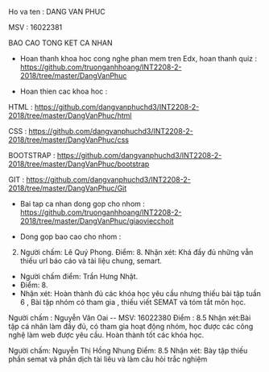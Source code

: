 Ho va ten : DANG VAN PHUC

MSV : 16022381

BAO CAO TONG KET CA NHAN

- Hoan thanh khoa hoc cong nghe phan mem tren Edx, hoan thanh quiz : https://github.com/truonganhhoang/INT2208-2-2018/tree/master/DangVanPhuc

- Hoan thien cac khoa hoc :

HTML : https://github.com/dangvanphuchd3/INT2208-2-2018/tree/master/DangVanPhuc/html

CSS : https://github.com/dangvanphuchd3/INT2208-2-2018/tree/master/DangVanPhuc/css

BOOTSTRAP : https://github.com/dangvanphuchd3/INT2208-2-2018/tree/master/DangVanPhuc/bootstrap

GIT : https://github.com/dangvanphuchd3/INT2208-2-2018/tree/master/DangVanPhuc/Git

- Bai tap ca nhan dong gop cho nhom : https://github.com/truonganhhoang/INT2208-2-2018/tree/master/DangVanPhuc/giaoviecchoit

- Dong gop bao cao cho nhom : 

2. Người chấm: Lê Quý Phong.
Điểm: 8.
Nhận xét: Khá đầy đủ những vẫn thiếu url báo cáo và tài liệu chung, semart.

- Người chấm điểm: Trần Hưng Nhật.
- Điểm: 8.
- Nhận xét: Hoàn thành đủ các khóa học yêu cầu nhưng thiếu bài tập tuần 6 , Bài tập nhóm có tham gia , thiếu viết SEMAT và tóm tắt môn học.

Người chấm : Nguyễn Văn Oai -- MSV: 16022380
Điểm : 8.5
Nhận xét:Bài tập cá nhân làm đầy đủ, có tham gia hoạt động nhóm, học được các công nghệ làm web được yêu cầu. Hoàn thành tốt các khóa học.

Người chấm: Nguyễn Thị Hồng Nhung
Điểm: 8.5
Nhận xét: Bày tập thiếu phần semat và phần dịch tài liêu và làm câu hỏi trắc nghiệm
